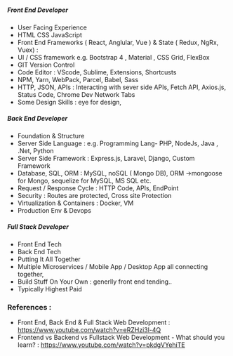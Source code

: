 ##### Front End Developer

- User Facing Experience 
- HTML CSS JavaScript 
- Front End Frameworks ( React, Anglular, Vue ) & State ( Redux, NgRx, Vuex) : 
- UI / CSS framework e.g. Bootstrap 4 , Material , CSS Grid, FlexBox 
- GIT Version Control 
- Code Editor : VScode, Sublime, Extensions, Shortcusts 
- NPM, Yarn, WebPack, Parcel, Babel, Sass
- HTTP, JSON, APIs : Interacting with sever side APIs, Fetch API, Axios.js, Status Code, Chrome Dev Network Tabs
- Some Design Skills : eye for design, 



##### Back End Developer

- Foundation & Structure
- Server Side Language : e.g. Programming Lang- PHP, NodeJs, Java , .Net, Python
- Server Side Framework : Express.js, Laravel, Django, Custom Framework
- Database, SQL, ORM : MySQL, noSQL ( Mongo DB),  ORM ->mongoose for Mongo, sequelize for MySQL, MS SQL etc. 
- Request / Response Cycle : HTTP Code, APIs, EndPoint
- Security : Routes are protected, Cross site Protection
- Virtualization & Containers : Docker, VM
- Production Env & Devops

##### Full Stack Developer

- Front End Tech
- Back End Tech
- Putting It All Together
- Multiple Microservices / Mobile App / Desktop App all connecting together,
- Build Stuff On Your Own : generlly front end tending..
- Typically Highest Paid


### References :

- Front End, Back End & Full Stack Web Development : https://www.youtube.com/watch?v=eRZHzi3l-4Q
- Frontend vs Backend vs Fullstack Web Development - What should you learn? : https://www.youtube.com/watch?v=pkdgVYehiTE






